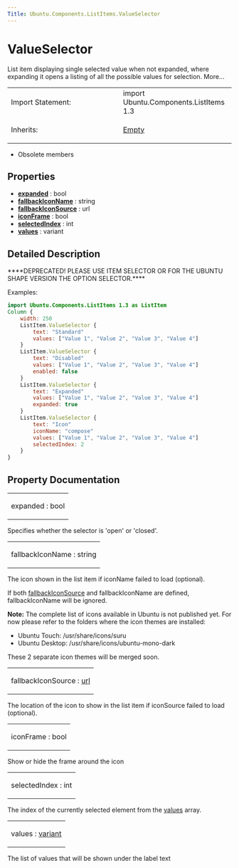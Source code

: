 ```yaml
---
Title: Ubuntu.Components.ListItems.ValueSelector
---
```

        
ValueSelector
=============

<span class="subtitle"></span>
List item displaying single selected value when not expanded, where expanding it opens a listing of all the possible values for selection. More...

<table>
<colgroup>
<col width="50%" />
<col width="50%" />
</colgroup>
<tbody>
<tr class="odd">
<td>Import Statement:</td>
<td>import Ubuntu.Components.ListItems 1.3</td>
</tr>
<tr class="even">
<td>Inherits:</td>
<td><p><a href="Ubuntu.Components.ListItems.Empty.md">Empty</a></p></td>
</tr>
</tbody>
</table>

-   Obsolete members

<span id="properties"></span>
Properties
----------

-   ****[expanded](#expanded-prop)**** : bool
-   ****[fallbackIconName](#fallbackIconName-prop)**** : string
-   ****[fallbackIconSource](#fallbackIconSource-prop)**** : url
-   ****[iconFrame](#iconFrame-prop)**** : bool
-   ****[selectedIndex](#selectedIndex-prop)**** : int
-   ****[values](#values-prop)**** : variant

<span id="details"></span>
Detailed Description
--------------------

\*\*\*\*DEPRECATED! PLEASE USE ITEM SELECTOR OR FOR THE UBUNTU SHAPE VERSION THE OPTION SELECTOR.\*\*\*\*

Examples:

``` qml
import Ubuntu.Components.ListItems 1.3 as ListItem
Column {
    width: 250
    ListItem.ValueSelector {
        text: "Standard"
        values: ["Value 1", "Value 2", "Value 3", "Value 4"]
    }
    ListItem.ValueSelector {
        text: "Disabled"
        values: ["Value 1", "Value 2", "Value 3", "Value 4"]
        enabled: false
    }
    ListItem.ValueSelector {
        text: "Expanded"
        values: ["Value 1", "Value 2", "Value 3", "Value 4"]
        expanded: true
    }
    ListItem.ValueSelector {
        text: "Icon"
        iconName: "compose"
        values: ["Value 1", "Value 2", "Value 3", "Value 4"]
        selectedIndex: 2
    }
}
```

Property Documentation
----------------------

<table>
<colgroup>
<col width="100%" />
</colgroup>
<tbody>
<tr class="odd">
<td><p><span id="expanded-prop"></span><span class="name">expanded</span> : <span class="type">bool</span></p></td>
</tr>
</tbody>
</table>

Specifies whether the selector is 'open' or 'closed'.

<table>
<colgroup>
<col width="100%" />
</colgroup>
<tbody>
<tr class="odd">
<td><p><span id="fallbackIconName-prop"></span><span class="name">fallbackIconName</span> : <span class="type">string</span></p></td>
</tr>
</tbody>
</table>

The icon shown in the list item if iconName failed to load (optional).

If both [fallbackIconSource](#fallbackIconSource-prop) and fallbackIconName are defined, fallbackIconName will be ignored.

**Note:** The complete list of icons available in Ubuntu is not published yet. For now please refer to the folders where the icon themes are installed:

-   Ubuntu Touch: /usr/share/icons/suru
-   Ubuntu Desktop: /usr/share/icons/ubuntu-mono-dark

These 2 separate icon themes will be merged soon.

<table>
<colgroup>
<col width="100%" />
</colgroup>
<tbody>
<tr class="odd">
<td><p><span id="fallbackIconSource-prop"></span><span class="name">fallbackIconSource</span> : <span class="type"><a href="http://doc.qt.io/qt-5/qml-url.html">url</a></span></p></td>
</tr>
</tbody>
</table>

The location of the icon to show in the list item if iconSource failed to load (optional).

<table>
<colgroup>
<col width="100%" />
</colgroup>
<tbody>
<tr class="odd">
<td><p><span id="iconFrame-prop"></span><span class="name">iconFrame</span> : <span class="type">bool</span></p></td>
</tr>
</tbody>
</table>

Show or hide the frame around the icon

<table>
<colgroup>
<col width="100%" />
</colgroup>
<tbody>
<tr class="odd">
<td><p><span id="selectedIndex-prop"></span><span class="name">selectedIndex</span> : <span class="type">int</span></p></td>
</tr>
</tbody>
</table>

The index of the currently selected element from the [values](#values-prop) array.

<table>
<colgroup>
<col width="100%" />
</colgroup>
<tbody>
<tr class="odd">
<td><p><span id="values-prop"></span><span class="name">values</span> : <span class="type"><a href="http://doc.qt.io/qt-5/qml-variant.html">variant</a></span></p></td>
</tr>
</tbody>
</table>

The list of values that will be shown under the label text

